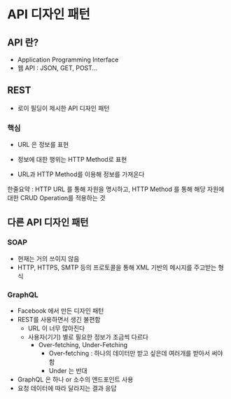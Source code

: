 # API 디자인 패턴

## API 란?

- Application Programming Interface
-  웹 API : JSON, GET, POST...



## REST

- 로이 필딩이 제시한 API 디자인 패턴

###  핵심

- URL 은 정보를 표현
- 정보에 대한 행위는 HTTP Method로 표현

- URL과 HTTP Method를 이용해 정보를 가져온다

한줄요약 : HTTP URL 를 통해 자원을 명시하고, HTTP Method 를 통해 해당 자원에 대한 CRUD Operation를 적용하는 것

## 다른 API 디자인 패턴

### SOAP

- 현재는 거의 쓰이지 않음
- HTTP, HTTPS, SMTP 등의 프로토콜을 통해 XML 기반의 메시지를 주고받는 형식

### GraphQL

- Facebook 에서 만든 디자인 패턴
- REST를 사용하면서 생긴 불편함
  - URL 이 너무 많아진다
  - 사용자(기기) 별로 필요한 정보가 조금씩 다르다
    - Over-fetching, Under-Fetching
      - Over-fetching : 하나의 데이터만 받고 싶은데 여러개를 받아서 써야 함
      - Under 는 반대
- GraphQL 은 하나 or 소수의 엔드포인트 사용
- 요청 데이터에 따라 달라지는 결과 응답

